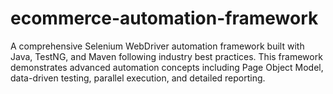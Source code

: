 # ecommerce-automation-framework
A comprehensive Selenium WebDriver automation framework built with Java, TestNG, and Maven following industry best practices. This framework demonstrates advanced automation concepts including Page Object Model, data-driven testing, parallel execution, and detailed reporting.
